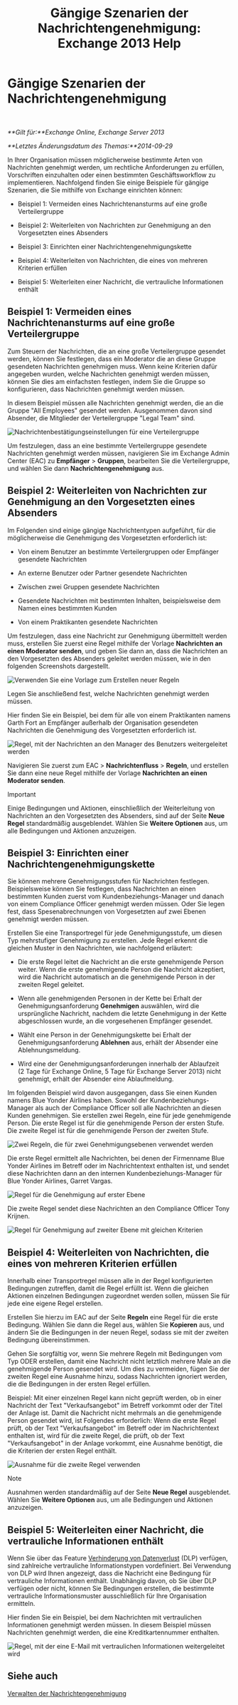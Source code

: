 ﻿---
title: 'Gängige Szenarien der Nachrichtengenehmigung: Exchange 2013 Help'
TOCTitle: Gängige Szenarien der Nachrichtengenehmigung
ms:assetid: 5c13a07e-c21d-4502-a9f9-fb801197e1dd
ms:mtpsurl: https://technet.microsoft.com/de-de/library/Dd298007(v=EXCHG.150)
ms:contentKeyID: 50475725
ms.date: 04/24/2018
mtps_version: v=EXCHG.150
ms.translationtype: HT
---

# Gängige Szenarien der Nachrichtengenehmigung

 

_**Gilt für:**Exchange Online, Exchange Server 2013_

_**Letztes Änderungsdatum des Themas:**2014-09-29_

In Ihrer Organisation müssen möglicherweise bestimmte Arten von Nachrichten genehmigt werden, um rechtliche Anforderungen zu erfüllen, Vorschriften einzuhalten oder einen bestimmten Geschäftsworkflow zu implementieren. Nachfolgend finden Sie einige Beispiele für gängige Szenarien, die Sie mithilfe von Exchange einrichten können:

  - Beispiel 1: Vermeiden eines Nachrichtenansturms auf eine große Verteilergruppe

  - Beispiel 2: Weiterleiten von Nachrichten zur Genehmigung an den Vorgesetzten eines Absenders

  - Beispiel 3: Einrichten einer Nachrichtengenehmigungskette

  - Beispiel 4: Weiterleiten von Nachrichten, die eines von mehreren Kriterien erfüllen

  - Beispiel 5: Weiterleiten einer Nachricht, die vertrauliche Informationen enthält

## Beispiel 1: Vermeiden eines Nachrichtenansturms auf eine große Verteilergruppe

Zum Steuern der Nachrichten, die an eine große Verteilergruppe gesendet werden, können Sie festlegen, dass ein Moderator die an diese Gruppe gesendeten Nachrichten genehmigen muss. Wenn keine Kriterien dafür angegeben wurden, welche Nachrichten genehmigt werden müssen, können Sie dies am einfachsten festlegen, indem Sie die Gruppe so konfigurieren, dass Nachrichten genehmigt werden müssen.

In diesem Beispiel müssen alle Nachrichten genehmigt werden, die an die Gruppe "All Employees" gesendet werden. Ausgenommen davon sind Absender, die Mitglieder der Verteilergruppe "Legal Team" sind.

![Nachrichtenbestätigungseinstellungen für eine Verteilergruppe](images/Dd298007.77721509-93f9-4a90-8d77-986db2b0acf4(EXCHG.150).png "Nachrichtenbestätigungseinstellungen für eine Verteilergruppe")

Um festzulegen, dass an eine bestimmte Verteilergruppe gesendete Nachrichten genehmigt werden müssen, navigieren Sie im Exchange Admin Center (EAC) zu **Empfänger** \> **Gruppen**, bearbeiten Sie die Verteilergruppe, und wählen Sie dann **Nachrichtengenehmigung** aus.

## Beispiel 2: Weiterleiten von Nachrichten zur Genehmigung an den Vorgesetzten eines Absenders

Im Folgenden sind einige gängige Nachrichtentypen aufgeführt, für die möglicherweise die Genehmigung des Vorgesetzten erforderlich ist:

  - Von einem Benutzer an bestimmte Verteilergruppen oder Empfänger gesendete Nachrichten

  - An externe Benutzer oder Partner gesendete Nachrichten

  - Zwischen zwei Gruppen gesendete Nachrichten

  - Gesendete Nachrichten mit bestimmten Inhalten, beispielsweise dem Namen eines bestimmten Kunden

  - Von einem Praktikanten gesendete Nachrichten

Um festzulegen, dass eine Nachricht zur Genehmigung übermittelt werden muss, erstellen Sie zuerst eine Regel mithilfe der Vorlage **Nachrichten an einen Moderator senden**, und geben Sie dann an, dass die Nachrichten an den Vorgesetzten des Absenders geleitet werden müssen, wie in den folgenden Screenshots dargestellt.

![Verwenden Sie eine Vorlage zum Erstellen neuer Regeln](images/Dd298007.051a5653-1a09-4db4-908f-48b56cc8d13f(EXCHG.150).png "Verwenden Sie eine Vorlage zum Erstellen neuer Regeln")

Legen Sie anschließend fest, welche Nachrichten genehmigt werden müssen.

Hier finden Sie ein Beispiel, bei dem für alle von einem Praktikanten namens Garth Fort an Empfänger außerhalb der Organisation gesendeten Nachrichten die Genehmigung des Vorgesetzten erforderlich ist.

![Regel, mit der Nachrichten an den Manager des Benutzers weitergeleitet werden](images/Dd298007.7f94c22e-b5ba-45a3-9ccd-31996b6c863a(EXCHG.150).png "Regel, mit der Nachrichten an den Manager des Benutzers weitergeleitet werden")

Navigieren Sie zuerst zum EAC \> **Nachrichtenfluss** \> **Regeln**, und erstellen Sie dann eine neue Regel mithilfe der Vorlage **Nachrichten an einen Moderator senden**.


> [!IMPORTANT]
> Einige Bedingungen und Aktionen, einschließlich der Weiterleitung von Nachrichten an den Vorgesetzten des Absenders, sind auf der Seite <STRONG>Neue Regel</STRONG> standardmäßig ausgeblendet. Wählen Sie <STRONG>Weitere Optionen</STRONG> aus, um alle Bedingungen und Aktionen anzuzeigen.



## Beispiel 3: Einrichten einer Nachrichtengenehmigungskette

Sie können mehrere Genehmigungsstufen für Nachrichten festlegen. Beispielsweise können Sie festlegen, dass Nachrichten an einen bestimmten Kunden zuerst vom Kundenbeziehungs-Manager und danach von einem Compliance Officer genehmigt werden müssen. Oder Sie legen fest, dass Spesenabrechnungen von Vorgesetzten auf zwei Ebenen genehmigt werden müssen.

Erstellen Sie eine Transportregel für jede Genehmigungsstufe, um diesen Typ mehrstufiger Genehmigung zu erstellen. Jede Regel erkennt die gleichen Muster in den Nachrichten, wie nachfolgend erläutert:

  - Die erste Regel leitet die Nachricht an die erste genehmigende Person weiter. Wenn die erste genehmigende Person die Nachricht akzeptiert, wird die Nachricht automatisch an die genehmigende Person in der zweiten Regel geleitet.

  - Wenn alle genehmigenden Personen in der Kette bei Erhalt der Genehmigungsanforderung **Genehmigen** auswählen, wird die ursprüngliche Nachricht, nachdem die letzte Genehmigung in der Kette abgeschlossen wurde, an die vorgesehenen Empfänger gesendet.

  - Wählt eine Person in der Genehmigungskette bei Erhalt der Genehmigungsanforderung **Ablehnen** aus, erhält der Absender eine Ablehnungsmeldung.

  - Wird eine der Genehmigungsanforderungen innerhalb der Ablaufzeit (2 Tage für Exchange Online, 5 Tage für Exchange Server 2013) nicht genehmigt, erhält der Absender eine Ablaufmeldung.

Im folgenden Beispiel wird davon ausgegangen, dass Sie einen Kunden namens Blue Yonder Airlines haben. Sowohl der Kundenbeziehungs-Manager als auch der Compliance Officer soll alle Nachrichten an diesen Kunden genehmigen. Sie erstellen zwei Regeln, eine für jede genehmigende Person. Die erste Regel ist für die genehmigende Person der ersten Stufe. Die zweite Regel ist für die genehmigende Person der zweiten Stufe.

![Zwei Regeln, die für zwei Genehmigungsebenen verwendet werden](images/Dd298007.29686c05-eaa0-42b9-86ad-d577f656392c(EXCHG.150).png "Zwei Regeln, die für zwei Genehmigungsebenen verwendet werden")

Die erste Regel ermittelt alle Nachrichten, bei denen der Firmenname Blue Yonder Airlines im Betreff oder im Nachrichtentext enthalten ist, und sendet diese Nachrichten dann an den internen Kundenbeziehungs-Manager für Blue Yonder Airlines, Garret Vargas.

![Regel für die Genehmigung auf erster Ebene](images/Dd298007.e22d1c04-85c5-4227-88e6-b118d5593350(EXCHG.150).png "Regel für die Genehmigung auf erster Ebene")

Die zweite Regel sendet diese Nachrichten an den Compliance Officer Tony Krijnen.

![Regel für Genehmigung auf zweiter Ebene mit gleichen Kriterien](images/Dd298007.5d888786-8e48-4459-ab86-8a4b9a016d58(EXCHG.150).png "Regel für Genehmigung auf zweiter Ebene mit gleichen Kriterien")

## Beispiel 4: Weiterleiten von Nachrichten, die eines von mehreren Kriterien erfüllen

Innerhalb einer Transportregel müssen alle in der Regel konfigurierten Bedingungen zutreffen, damit die Regel erfüllt ist. Wenn die gleichen Aktionen einzelnen Bedingungen zugeordnet werden sollen, müssen Sie für jede eine eigene Regel erstellen.

Erstellen Sie hierzu im EAC auf der Seite **Regeln** eine Regel für die erste Bedingung. Wählen Sie dann die Regel aus, wählen Sie **Kopieren** aus, und ändern Sie die Bedingungen in der neuen Regel, sodass sie mit der zweiten Bedingung übereinstimmen.

Gehen Sie sorgfältig vor, wenn Sie mehrere Regeln mit Bedingungen vom Typ ODER erstellen, damit eine Nachricht nicht letztlich mehrere Male an die genehmigende Person gesendet wird. Um dies zu vermeiden, fügen Sie der zweiten Regel eine Ausnahme hinzu, sodass Nachrichten ignoriert werden, die die Bedingungen in der ersten Regel erfüllen.

Beispiel: Mit einer einzelnen Regel kann nicht geprüft werden, ob in einer Nachricht der Text "Verkaufsangebot" im Betreff vorkommt oder der Titel der Anlage ist. Damit die Nachricht nicht mehrmals an die genehmigende Person gesendet wird, ist Folgendes erforderlich: Wenn die erste Regel prüft, ob der Text "Verkaufsangebot" im Betreff oder im Nachrichtentext enthalten ist, wird für die zweite Regel, die prüft, ob der Text "Verkaufsangebot" in der Anlage vorkommt, eine Ausnahme benötigt, die die Kriterien der ersten Regel enthält.

![Ausnahme für die zweite Regel verwenden](images/Dd298007.c39bbdcf-c619-4f84-8922-114ad1da824d(EXCHG.150).png "Ausnahme für die zweite Regel verwenden")


> [!NOTE]
> Ausnahmen werden standardmäßig auf der Seite <STRONG>Neue Regel</STRONG> ausgeblendet. Wählen Sie <STRONG>Weitere Optionen</STRONG> aus, um alle Bedingungen und Aktionen anzuzeigen.



## Beispiel 5: Weiterleiten einer Nachricht, die vertrauliche Informationen enthält

Wenn Sie über das Feature [Verhinderung von Datenverlust](technical-overview-of-dlp-data-loss-prevention-in-exchange.md) (DLP) verfügen, sind zahlreiche vertrauliche Informationstypen vordefiniert. Bei Verwendung von DLP wird Ihnen angezeigt, dass die Nachricht eine Bedingung für vertrauliche Informationen enthält. Unabhängig davon, ob Sie über DLP verfügen oder nicht, können Sie Bedingungen erstellen, die bestimmte vertrauliche Informationsmuster ausschließlich für Ihre Organisation ermitteln.

Hier finden Sie ein Beispiel, bei dem Nachrichten mit vertraulichen Informationen genehmigt werden müssen. In diesem Beispiel müssen Nachrichten genehmigt werden, die eine Kreditkartennummer enthalten.

![Regel, mit der eine E-Mail mit vertraulichen Informationen weitergeleitet wird](images/Dd298007.7ec1ca74-5d20-42ea-a9ee-3a8b25beb7df(EXCHG.150).png "Regel, mit der eine E-Mail mit vertraulichen Informationen weitergeleitet wird")

## Siehe auch


[Verwalten der Nachrichtengenehmigung](manage-message-approval-exchange-2013-help.md)

